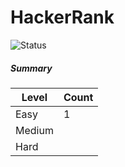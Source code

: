 # HackerRank

![Status](https://img.shields.io/badge/status-1%2F1-brightgreen.svg)

##### Summary

| Level  | Count|
|--------|------|
| Easy   |  1   |
| Medium |      |
| Hard   |      |
